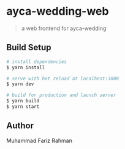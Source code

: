 # ayca-wedding-web

> a web frontend for ayca-wedding

## Build Setup

```bash
# install dependencies
$ yarn install

# serve with hot reload at localhost:3000
$ yarn dev

# build for production and launch server
$ yarn build
$ yarn start
```

## Author

Muhammad Fariz Rahman
